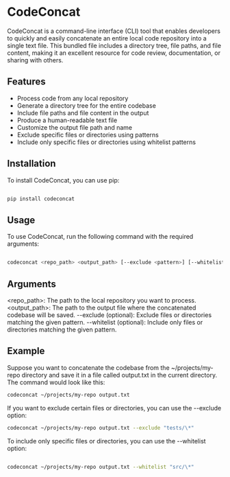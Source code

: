 # CodeConcat

CodeConcat is a command-line interface (CLI) tool that enables developers to quickly and easily concatenate an entire local code repository into a single text file. This bundled file includes a directory tree, file paths, and file content, making it an excellent resource for code review, documentation, or sharing with others.

## Features

- Process code from any local repository
- Generate a directory tree for the entire codebase
- Include file paths and file content in the output
- Produce a human-readable text file
- Customize the output file path and name
- Exclude specific files or directories using patterns
- Include only specific files or directories using whitelist patterns

## Installation

To install CodeConcat, you can use pip:

```bash

pip install codeconcat
```

## Usage

To use CodeConcat, run the following command with the required arguments:

```bash

codeconcat <repo_path> <output_path> [--exclude <pattern>] [--whitelist <pattern>]
```

## Arguments

<repo_path>: The path to the local repository you want to process.
<output_path>: The path to the output file where the concatenated codebase will be saved.
--exclude <pattern> (optional): Exclude files or directories matching the given pattern.
--whitelist <pattern> (optional): Include only files or directories matching the given pattern.

## Example

Suppose you want to concatenate the codebase from the ~/projects/my-repo directory and save it in a file called output.txt in the current directory. The command would look like this:

```bash
codeconcat ~/projects/my-repo output.txt

```

If you want to exclude certain files or directories, you can use the --exclude option:

```bash
codeconcat ~/projects/my-repo output.txt --exclude "tests/\*"

```

To include only specific files or directories, you can use the --whitelist option:

```bash

codeconcat ~/projects/my-repo output.txt --whitelist "src/\*"
```
